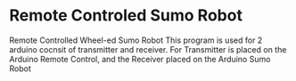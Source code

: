 # Remote Controled Sumo Robot
Remote Controlled Wheel-ed Sumo Robot
This program is used for 2 arduino cocnsit of transmitter and receiver.
For Transmitter is placed on the Arduino Remote Control, and the Receiver placed on the Arduino Sumo Robot
